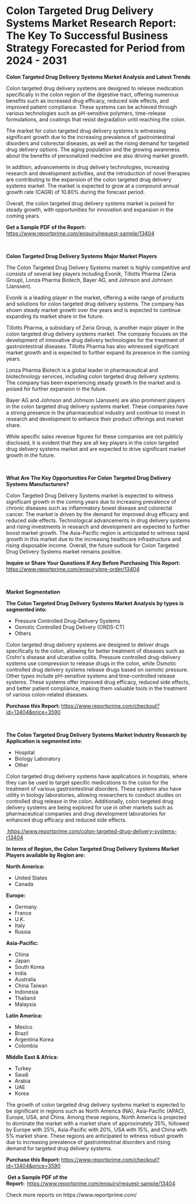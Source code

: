 <p><h1>Colon Targeted Drug Delivery Systems Market Research Report: The Key To Successful Business Strategy Forecasted for Period from 2024 - 2031</h1></p><p><strong>Colon Targeted Drug Delivery Systems Market Analysis and Latest Trends</strong></p>
<p><p>Colon targeted drug delivery systems are designed to release medication specifically in the colon region of the digestive tract, offering numerous benefits such as increased drug efficacy, reduced side effects, and improved patient compliance. These systems can be achieved through various technologies such as pH-sensitive polymers, time-release formulations, and coatings that resist degradation until reaching the colon.</p><p>The market for colon targeted drug delivery systems is witnessing significant growth due to the increasing prevalence of gastrointestinal disorders and colorectal diseases, as well as the rising demand for targeted drug delivery options. The aging population and the growing awareness about the benefits of personalized medicine are also driving market growth.</p><p>In addition, advancements in drug delivery technologies, increasing research and development activities, and the introduction of novel therapies are contributing to the expansion of the colon targeted drug delivery systems market. The market is expected to grow at a compound annual growth rate (CAGR) of 10.80% during the forecast period.</p><p>Overall, the colon targeted drug delivery systems market is poised for steady growth, with opportunities for innovation and expansion in the coming years.</p></p>
<p><strong>Get a Sample PDF of the Report:&nbsp;</strong> <a href="https://www.reportprime.com/enquiry/request-sample/13404">https://www.reportprime.com/enquiry/request-sample/13404</a></p>
<p>&nbsp;</p>
<p><strong>Colon Targeted Drug Delivery Systems Major Market Players</strong></p>
<p><p>The Colon Targeted Drug Delivery Systems market is highly competitive and consists of several key players including Evonik, Tillotts Pharma (Zeria Group), Lonza Pharma Biotech, Bayer AG, and Johnson and Johnson (Janssen).</p><p>Evonik is a leading player in the market, offering a wide range of products and solutions for colon targeted drug delivery systems. The company has shown steady market growth over the years and is expected to continue expanding its market share in the future.</p><p>Tillotts Pharma, a subsidiary of Zeria Group, is another major player in the colon targeted drug delivery systems market. The company focuses on the development of innovative drug delivery technologies for the treatment of gastrointestinal diseases. Tillotts Pharma has also witnessed significant market growth and is expected to further expand its presence in the coming years.</p><p>Lonza Pharma Biotech is a global leader in pharmaceutical and biotechnology services, including colon targeted drug delivery systems. The company has been experiencing steady growth in the market and is poised for further expansion in the future.</p><p>Bayer AG and Johnson and Johnson (Janssen) are also prominent players in the colon targeted drug delivery systems market. These companies have a strong presence in the pharmaceutical industry and continue to invest in research and development to enhance their product offerings and market share.</p><p>While specific sales revenue figures for these companies are not publicly disclosed, it is evident that they are all key players in the colon targeted drug delivery systems market and are expected to drive significant market growth in the future.</p></p>
<p>&nbsp;</p>
<p><strong>What Are The Key Opportunities For Colon Targeted Drug Delivery Systems Manufacturers?</strong></p>
<p><p>Colon Targeted Drug Delivery Systems market is expected to witness significant growth in the coming years due to increasing prevalence of chronic diseases such as inflammatory bowel disease and colorectal cancer. The market is driven by the demand for improved drug efficacy and reduced side effects. Technological advancements in drug delivery systems and rising investments in research and development are expected to further boost market growth. The Asia-Pacific region is anticipated to witness rapid growth in this market due to the increasing healthcare infrastructure and rising disposable income. Overall, the future outlook for Colon Targeted Drug Delivery Systems market remains positive.</p></p>
<p><strong>Inquire or Share Your Questions If Any Before Purchasing This Report:</strong> <a href="https://www.reportprime.com/enquiry/pre-order/13404">https://www.reportprime.com/enquiry/pre-order/13404</a></p>
<p>&nbsp;</p>
<p><strong>Market Segmentation</strong></p>
<p><strong>The Colon Targeted Drug Delivery Systems Market Analysis by types is segmented into:</strong></p>
<p><ul><li>Pressure Controlled Drug-Delivery Systems</li><li>Osmotic Controlled Drug Delivery (ORDS-CT)</li><li>Others</li></ul></p>
<p><p>Colon targeted drug delivery systems are designed to deliver drugs specifically to the colon, allowing for better treatment of diseases such as Crohn's disease and ulcerative colitis. Pressure controlled drug-delivery systems use compression to release drugs in the colon, while Osmotic controlled drug delivery systems release drugs based on osmotic pressure. Other types include pH-sensitive systems and time-controlled release systems. These systems offer improved drug efficacy, reduced side effects, and better patient compliance, making them valuable tools in the treatment of various colon-related diseases.</p></p>
<p><strong>Purchase this Report:&nbsp;</strong><a href="https://www.reportprime.com/checkout?id=13404&price=3590">https://www.reportprime.com/checkout?id=13404&price=3590</a></p>
<p>&nbsp;</p>
<p><strong>The Colon Targeted Drug Delivery Systems Market Industry Research by Application is segmented into:</strong></p>
<p><ul><li>Hospital</li><li>Biology Laboratory</li><li>Other</li></ul></p>
<p><p>Colon targeted drug delivery systems have applications in hospitals, where they can be used to target specific medications to the colon for the treatment of various gastrointestinal disorders. These systems also have utility in biology laboratories, allowing researchers to conduct studies on controlled drug release in the colon. Additionally, colon targeted drug delivery systems are being explored for use in other markets such as pharmaceutical companies and drug development laboratories for enhanced drug efficacy and reduced side effects.</p></p>
<p><a href="https://www.reportprime.com/colon-targeted-drug-delivery-systems-r13404">&nbsp;https://www.reportprime.com/colon-targeted-drug-delivery-systems-r13404</a></p>
<p><strong>In terms of Region, the Colon Targeted Drug Delivery Systems Market Players available by Region are:</strong></p>
<p>
    <p> <strong> North America: </strong>
        <ul>
            <li>United States</li>
            <li>Canada</li>
        </ul>
        </p> 
    <p> <strong> Europe: </strong>
        <ul>
            <li>Germany</li>
            <li>France</li>
            <li>U.K.</li>
            <li>Italy</li>
            <li>Russia</li>
        </ul>
        </p> 
    <p> <strong> Asia-Pacific: </strong>
        <ul>
            <li>China</li>
            <li>Japan</li>
            <li>South Korea</li>
            <li>India</li>
            <li>Australia</li>
            <li>China Taiwan</li>
            <li>Indonesia</li>
            <li>Thailand</li>
            <li>Malaysia</li>
        </ul>
        </p> 
    <p> <strong> Latin America: </strong>
        <ul>
            <li>Mexico</li>
            <li>Brazil</li>
            <li>Argentina Korea</li>
            <li>Colombia</li>
        </ul>
        </p> 
    <p> <strong> Middle East & Africa: </strong>
        <ul>
            <li>Turkey</li>
            <li>Saudi</li>
            <li>Arabia</li>
            <li>UAE</li>
            <li>Korea</li>
        </ul>
    </p>
    </p>
<p><p>The growth of colon targeted drug delivery systems market is expected to be significant in regions such as North America (NA), Asia-Pacific (APAC), Europe, USA, and China. Among these regions, North America is projected to dominate the market with a market share of approximately 35%, followed by Europe with 25%, Asia-Pacific with 20%, USA with 15%, and China with 5% market share. These regions are anticipated to witness robust growth due to increasing prevalence of gastrointestinal disorders and rising demand for targeted drug delivery systems.</p></p>
<p><strong>Purchase this Report: </strong><a href="https://www.reportprime.com/checkout?id=13404&price=3590">https://www.reportprime.com/checkout?id=13404&price=3590</a></p>
<p>&nbsp;<strong>Get a Sample PDF of the Report:&nbsp;&nbsp;</strong><a href="https://www.reportprime.com/enquiry/request-sample/13404">https://www.reportprime.com/enquiry/request-sample/13404</a></p>
<p><strong></strong></p>
<p>Check more reports on https://www.reportprime.com/</p>